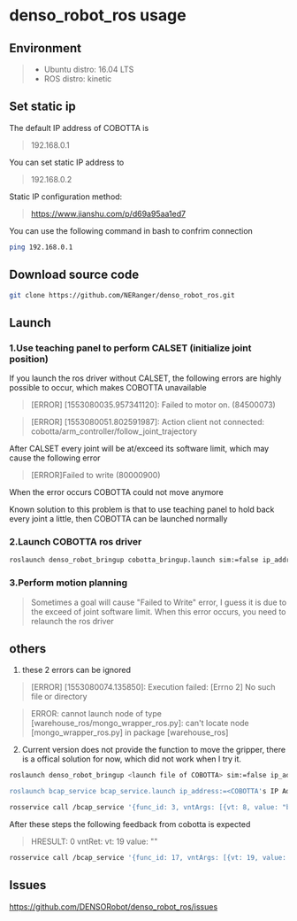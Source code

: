 # denso_robot_ros usage

## Environment

>* Ubuntu distro: 16.04 LTS
>* ROS distro: kinetic

## Set static ip

The default IP address of COBOTTA is 

> 192.168.0.1

You can set static IP address to 

> 192.168.0.2

Static IP configuration method:

> https://www.jianshu.com/p/d69a95aa1ed7

You can use the following command in bash to confrim connection

```bash
ping 192.168.0.1
```

## Download source code

```bash
git clone https://github.com/NERanger/denso_robot_ros.git
```

## Launch

### 1.Use teaching panel to perform CALSET (initialize joint position)

If you launch the ros driver without CALSET, the following errors are highly possible to occur, which makes COBOTTA unavailable

> [ERROR] [1553080035.957341120]: Failed to motor on. (84500073)

> [ERROR] [1553080051.802591987]: Action client not connected: cobotta/arm_controller/follow_joint_trajectory

After CALSET every joint will be at/exceed its software limit, which may cause the following error

> [ERROR]Failed to write (80000900)

When the error occurs COBOTTA could not move anymore

Known solution to this problem is that to use teaching panel to hold back every joint a little, then COBOTTA can be launched normally

### 2.Launch COBOTTA ros driver

```bash
roslaunch denso_robot_bringup cobotta_bringup.launch sim:=false ip_address:=192.168.0.1
```
### 3.Perform motion planning

> Sometimes a goal will cause "Failed to Write" error, I guess it is due to the exceed of joint software limit. When this error occurs, you need to relaunch the ros driver

## others

1. these 2 errors can be ignored 

> [ERROR] [1553080074.135850]: Execution failed: [Errno 2] No such file or directory

> ERROR: cannot launch node of type [warehouse_ros/mongo_wrapper_ros.py]: can't locate node [mongo_wrapper_ros.py] in package [warehouse_ros]

2. Current version does not provide the function to move the gripper, there is a offical solution for now, which did not work when I try it.
```bash
roslaunch denso_robot_bringup <launch file of COBOTTA> sim:=false ip_address:=<COBOTTA's IP Address>

roslaunch bcap_service bcap_service.launch ip_address:=<COBOTTA's IP Address>

rosservice call /bcap_service '{func_id: 3, vntArgs: [{vt: 8, value: "b-CAP"}, {vt: 8, value: "CaoProv.DENSO.VRC"}, {vt: 8, value: "localhost"}, {vt: 8, value: ""}] }
```
After these steps the following feedback from cobotta is expected

> HRESULT: 0 vntRet: vt: 19 value: "<controller handle>"
  
```bash
rosservice call /bcap_service '{func_id: 17, vntArgs: [{vt: 19, value: "<controller handle>"}, {vt: 8, value: "HandMoveA"}, {vt: 8195, value: "30, 100"}] }'
```
## Issues

https://github.com/DENSORobot/denso_robot_ros/issues

